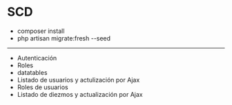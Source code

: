 # SCD

- composer install
- php artisan migrate:fresh --seed

-----------------------------------------------

- Autenticación
- Roles
- datatables
- Listado de usuarios y actulización por Ajax
- Roles de usuarios
- Listado de diezmos y actualización por Ajax

